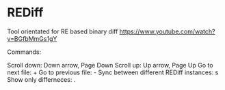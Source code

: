 # REDiff
Tool orientated for RE based binary diff
https://www.youtube.com/watch?v=BGfbMmGs1gY

Commands: 

Scroll down: Down arrow, Page Down
Scroll up: Up arrow, Page Up
Go to next file: +
Go to previous file: -
Sync between different REDiff instances: s
Show only differneces: .
